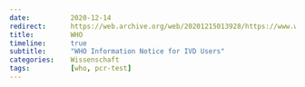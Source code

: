 ```yaml
---
date:          2020-12-14
redirect:      https://web.archive.org/web/20201215013928/https://www.who.int/news/item/14-12-2020-who-information-notice-for-ivd-users
title:         WHO
timeline:      true
subtitle:      "WHO Information Notice for IVD Users"
categories:    Wissenschaft
tags:          [who, pcr-test]
---
```


